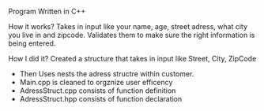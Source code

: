 Program Written in C++ 

How it works?
Takes in input like your name, age, street adress, what city you live in and zipcode. 
Validates them to make sure the right information is being entered.

How I did it? 
Created a structure that takes in input like Street, City, ZipCode
+ Then Uses nests the adress structre within customer. 
+ Main.cpp is cleaned to orgznize user efficency 
+ AdressStruct.cpp consists of function definition 
+ AdressStruct.hpp consists of function declaration 
